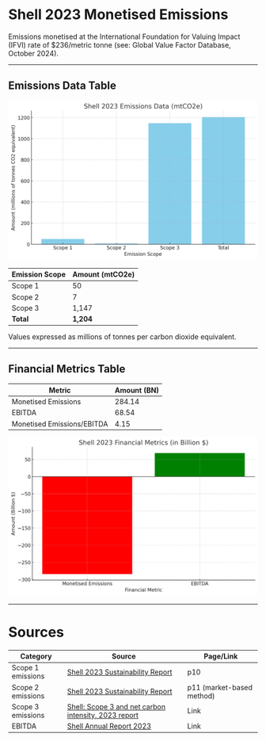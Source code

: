 # Shell 2023 Monetised Emissions

Emissions monetised at the International Foundation for Valuing Impact (IFVI) rate of $236/metric tonne (see: Global Value Factor Database, October 2024).

---

## Emissions Data Table

![alt text](data_graphs/shell_emissions.png)

| Emission Scope | Amount (mtCO2e) |
|----------------|------------------|
| Scope 1        | 50               |
| Scope 2        | 7                |
| Scope 3        | 1,147            |
| **Total**      | **1,204**        |

Values expressed as millions of tonnes per carbon dioxide equivalent.

---

## Financial Metrics Table

| Metric                        | Amount (BN)    |
|-------------------------------|-----------------|
| Monetised Emissions           | 284.14          |
| EBITDA                        | 68.54           |
| Monetised Emissions/EBITDA    | 4.15            |

![alt text](data_graphs/ebitda_vs_emissions.png)

---

# Sources

 | **Category**            | **Source**                                                                                                                   | **Page/Link**                                                                                 |
|-------------------------|-------------------------------------------------------------------------------------------------------------------------------|-----------------------------------------------------------------------------------------------|
| Scope 1 emissions        | [Shell 2023 Sustainability Report](https://reports.shell.com/sustainability-report/2023/_assets/downloads/opd-our-performance-data-shell-sr23.pdf) | p10                                                                                           |
| Scope 2 emissions        | [Shell 2023 Sustainability Report](https://reports.shell.com/sustainability-report/2023/_assets/downloads/opd-our-performance-data-shell-sr23.pdf) | p11 (market-based method)                                                                     |
| Scope 3 emissions        | [Shell: Scope 3 and net carbon intensity, 2023 report](https://reports.shell.com/annual-report/2023/strategic-report/our-journey-to-net-zero/climate-related-metrics-and-targets/scope-3-and-net-carbon-intensity.html) | Link                                                                                          |
| EBITDA                   | [Shell Annual Report 2023](https://reports.shell.com/annual-report/2023/strategic-report/generating-shareholder-value/group-results.html)          | Link                                                                                          |